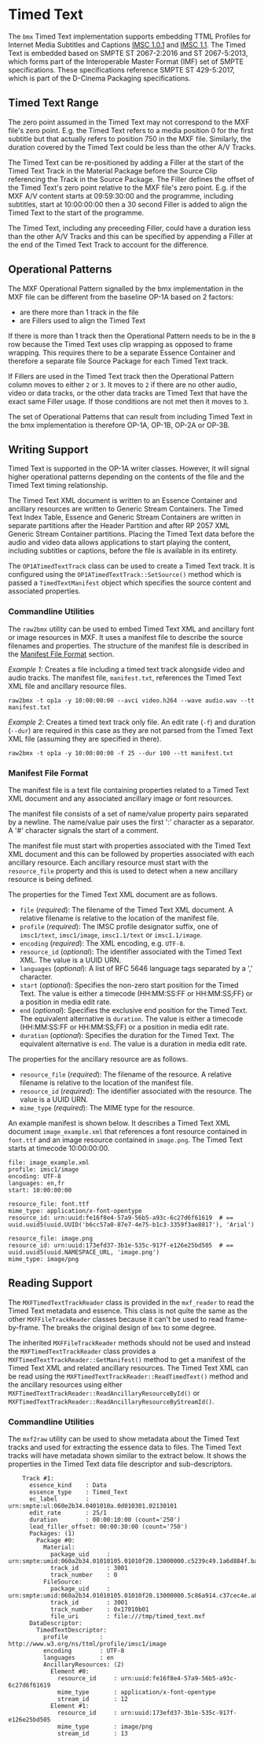 # Timed Text

The `bmx` Timed Text implementation supports embedding TTML Profiles for Internet Media Subtitles and Captions [IMSC 1.0.1](https://www.w3.org/TR/ttml-imsc1.0.1/) and [IMSC 1.1](https://www.w3.org/TR/ttml-imsc1.1/). The Timed Text is embedded based on SMPTE ST 2067-2:2016 and ST 2067-5:2013, which forms part of the Interoperable Master Format (IMF) set of SMPTE specifications. These specifications reference SMPTE ST 429-5:2017, which is part of the D-Cinema Packaging specifications.


## Timed Text Range

The zero point assumed in the Timed Text may not correspond to the MXF file's zero point. E.g. the Timed Text refers to a media position 0 for the first subtitle but that actually refers to position 750 in the MXF file. Similarly, the duration covered by the Timed Text could be less than the other A/V Tracks.

The Timed Text can be re-positioned by adding a Filler at the start of the Timed Text Track in the Material Package before the Source Clip referencing the Track in the Source Package. The Filler defines the offset of the Timed Text's zero point relative to the MXF file's zero point. E.g. if the MXF A/V content starts at 09:59:30:00 and the programme, including subtitles, start at 10:00:00:00 then a 30 second Filler is added to align the Timed Text to the start of the programme.

The Timed Text, including any preceeding Filler, could have a duration less than the other A/V Tracks and this can be specified by appending a Filler at the end of the Timed Text Track to account for the difference.


## Operational Patterns

The MXF Operational Pattern signalled by the bmx implementation in the MXF file can be different from the baseline OP-1A based on 2 factors:
* are there more than 1 track in the file
* are Fillers used to align the Timed Text

If there is more than 1 track then the Operational Pattern needs to be in the `B` row because the Timed Text uses clip wrapping as opposed to frame wrapping. This requires there to be a separate Essence Container and therefore a separate file Source Package for each Timed Text track.

If Fillers are used in the Timed Text track then the Operational Pattern column moves to either `2` or `3`. It moves to `2` if there are no other audio, video or data tracks, or the other data tracks are Timed Text that have the exact same Filler usage. If those conditions are not met then it moves to `3`.

The set of Operational Patterns that can result from including Timed Text in the bmx implementation is therefore OP-1A, OP-1B, OP-2A or OP-3B.


## Writing Support

Timed Text is supported in the OP-1A writer classes. However, it will signal higher operational patterns depending on the contents of the file and the Timed Text timing relationship.

The Timed Text XML document is written to an Essence Container and ancillary resources are written to Generic Stream Containers. The Timed Text Index Table, Essence and Generic Stream Containers are written in separate partitions after the Header Partition and after RP 2057 XML Generic Stream Container partitions. Placing the Timed Text data before the audio and video data allows applications to start playing the content, including subtitles or captions, before the file is available in its entirety.

The `OP1ATimedTextTrack` class can be used to create a Timed Text track. It is configured using the `OP1ATimedTextTrack::SetSource()` method which is passed a `TimedTextManifest` object which specifies the source content and associated properties.


### Commandline Utilities

The `raw2bmx` utility can be used to embed Timed Text XML and ancillary font or image resources in MXF. It uses a manifest file to describe the source filenames and properties. The structure of the manifest file is described in the [Manifest File Format](#manifest-file-format) section.

*Example 1*: Creates a file including a timed text track alongside video and audio tracks. The manifest file, `manifest.txt`, references the Timed Text XML file and ancillary resource files.
```
raw2bmx -t op1a -y 10:00:00:00 --avci video.h264 --wave audio.wav --tt manifest.txt
```

*Example 2*: Creates a timed text track only file. An edit rate (`-f`) and duration (`--dur`) are required in this case as they are not parsed from the Timed Text XML file (assuming they are specified in there).
```
raw2bmx -t op1a -y 10:00:00:00 -f 25 --dur 100 --tt manifest.txt
```


### Manifest File Format

The manifest file is a text file containing properties related to a Timed Text XML document and any associated ancillary image or font resources.

The manifest file consists of a set of name/value property pairs separated by a newline. The name/value pair uses the first ':' character as a separator. A '#' character signals the start of a comment.

The manifest file must start with properties associated with the Timed Text XML document and this can be followed by properties associated with each ancillary resource. Each ancillary resource must start with the `resource_file` property and this is used to detect when a new ancillary resource is being defined.

The properties for the Timed Text XML document are as follows.
* `file` (*required*): The filename of the Timed Text XML document. A relative filename is relative to the location of the manifest file.
* `profile` (*required*): The IMSC profile designator suffix, one of `imsc1/text`, `imsc1/image`, `imsc1.1/text` or `imsc1.1/image`.
* `encoding` (*required*): The XML encoding, e.g. `UTF-8`.
* `resource_id` (*optional*): The identifier associated with the Timed Text XML. The value is a UUID URN.
* `languages` (*optional*): A list of RFC 5646 language tags separated by a ',' character.
* `start` (*optional*): Specifies the non-zero start position for the Timed Text. The value is either a timecode (HH:MM:SS:FF or HH:MM:SS;FF) or a position in media edit rate.
* `end` (*optional*): Specifies the exclusive end position for the Timed Text. The equivalent alternative is `duration`. The value is either a timecode (HH:MM:SS:FF or HH:MM:SS;FF) or a position in media edit rate.
* `duration` (*optional*): Specifies the duration for the Timed Text. The equivalent alternative is `end`. The value is a duration in media edit rate.

The properties for the ancillary resource are as follows.
* `resource_file` (*required*): The filename of the resource. A relative filename is relative to the location of the manifest file.
* `resource_id` (*required*): The identifier associated with the resource. The value is a UUID URN.
* `mime_type` (*required*): The MIME type for the resource.

An example manifest is shown below. It describes a Timed Text XML document `image_example.xml` that references a font resource contained in `font.ttf` and an image resource contained in `image.png`. The Timed Text starts at timecode 10:00:00:00.

```
file: image_example.xml
profile: imsc1/image
encoding: UTF-8
languages: en,fr
start: 10:00:00:00

resource_file: font.ttf
mime_type: application/x-font-opentype
resource_id: urn:uuid:fe16f8e4-57a9-56b5-a93c-6c27d6f61619  # == uuid.uuid5(uuid.UUID('b6cc57a0-87e7-4e75-b1c3-3359f3ae8817'), 'Arial')

resource_file: image.png
resource_id: urn:uuid:173efd37-3b1e-535c-917f-e126e25bd505  # == uuid.uuid5(uuid.NAMESPACE_URL, 'image.png')
mime_type: image/png
```

## Reading Support

The `MXFTimedTextTrackReader` class is provided in the `mxf_reader` to read the Timed Text metadata and essence. This class is not quite the same as the other `MXFFileTrackReader` classes because it can't be used to read frame-by-frame. The breaks the original design of `bmx` to some degree.

The inherited `MXFFileTrackReader` methods should not be used and instead the `MXFTimedTextTrackReader` class provides a `MXFTimedTextTrackReader::GetManifest()` method to get a manifest of the Timed Text XML and related ancillary resources. The Timed Text XML can be read using the `MXFTimedTextTrackReader::ReadTimedText()` method and the ancillary resources using either `MXFTimedTextTrackReader::ReadAncillaryResourceById()` or `MXFTimedTextTrackReader::ReadAncillaryResourceByStreamId()`.


### Commandline Utilities

The `mxf2raw` utility can be used to show metadata about the Timed Text tracks and used for extracting the essence data to files. The Timed Text tracks will have metadata shown similar to the extract below. It shows the properties in the Timed Text data file descriptor and sub-descriptors.

```
    Track #1:
      essence_kind    : Data
      essence_type    : Timed_Text
      ec_label        : urn:smpte:ul:060e2b34.0401010a.0d010301.02130101
      edit_rate       : 25/1
      duration        : 00:00:10:00 (count='250')
      lead_filler_offset: 00:00:30:00 (count='750')
      Packages: (1)
        Package #0:
          Material:
            package_uid     : urn:smpte:umid:060a2b34.01010105.01010f20.13000000.c5239c49.1a6d884f.ba77974a.708ebd1a
            track_id        : 3001
            track_number    : 0
          FileSource:
            package_uid     : urn:smpte:umid:060a2b34.01010105.01010f20.13000000.5c86a914.c37cec4e.a811a0e3.dfeade5a
            track_id        : 3001
            track_number    : 0x17010b01
            file_uri        : file:///tmp/timed_text.mxf
      DataDescriptor:
        TimedTextDescriptor:
          profile         : http://www.w3.org/ns/ttml/profile/imsc1/image
          encoding        : UTF-8
          languages       : en
          AncillaryResources: (2)
            Element #0:
              resource_id     : urn:uuid:fe16f8e4-57a9-56b5-a93c-6c27d6f61619
              mime_type       : application/x-font-opentype
              stream_id       : 12
            Element #1:
              resource_id     : urn:uuid:173efd37-3b1e-535c-917f-e126e25bd505
              mime_type       : image/png
              stream_id       : 13
```
